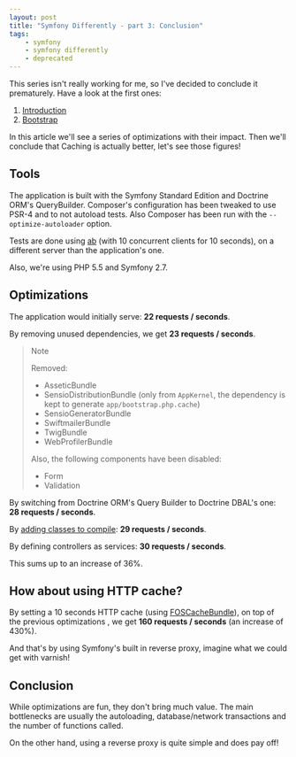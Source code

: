 ```yaml
---
layout: post
title: "Symfony Differently - part 3: Conclusion"
tags:
    - symfony
    - symfony differently
    - deprecated
---
```


This series isn't really working for me, so I've decided to conclude it prematurely.
Have a look at the first ones:

1. [Introduction](/2015/06/03/sf-differently-part-1-introduction.html)
2. [Bootstrap](/2015/06/10/sf-differently-part-2-bootstrap.html)

In this article we'll see a series of optimizations with their impact. Then we'll
conclude that Caching is actually better, let's see those figures!

## Tools

The application is built with the Symfony Standard Edition and Doctrine ORM's QueryBuilder.
Composer's configuration has been tweaked to use PSR-4 and to not autoload tests.
Also Composer has been run with the `--optimize-autoloader` option.

Tests are done using [ab](https://httpd.apache.org/docs/2.2/programs/ab.html)
(with 10 concurrent clients for 10 seconds), on a different server than the application's
one.

Also, we're using PHP 5.5 and Symfony 2.7.

## Optimizations

The application would initially serve: **22 requests / seconds**.

By removing unused dependencies, we get **23 requests / seconds**.

> Note
>
> Removed:
>
> * AsseticBundle
> * SensioDistributionBundle (only from `AppKernel`, the dependency is kept to generate `app/bootstrap.php.cache`)
> * SensioGeneratorBundle
> * SwiftmailerBundle
> * TwigBundle
> * WebProfilerBundle
>
> Also, the following components have been disabled:
>
> * Form
> * Validation

By switching from Doctrine ORM's Query Builder to Doctrine DBAL's one: **28 requests / seconds**.

By [adding classes to compile](http://labs.octivi.com/mastering-symfony2-performance-internals/):
**29 requests / seconds**.

By defining controllers as services: **30 requests / seconds**.

This sums up to an increase of 36%.

## How about using HTTP cache?

By setting a 10 seconds HTTP cache (using [FOSCacheBundle](http://foshttpcachebundle.readthedocs.org/en/latest/)),
on top of the previous optimizations , we get **160 requests / seconds** (an increase of 430%).

And that's by using Symfony's built in reverse proxy, imagine what we could get with varnish!

## Conclusion

While optimizations are fun, they don't bring much value. The main bottlenecks
are usually the autoloading, database/network transactions and the number of functions
called.

On the other hand, using a reverse proxy is quite simple and does pay off!
